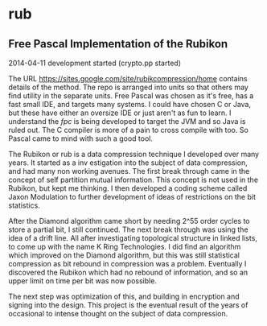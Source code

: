 rub
===

Free Pascal Implementation of the Rubikon
-----------------------------------------

2014-04-11 development started (crypto.pp started)

The URL https://sites.google.com/site/rubikcompression/home contains details of the method.
The repo is arranged into units so that others may find utility in the separate units.
Free Pascal was chosen as it's free, has a fast small IDE, and targets many systems.
I could have chosen C or Java, but these have either an oversize IDE or just aren't as fun to learn.
I understand the *fpc* is being developed to target the JVM and so Java is ruled out.
The C compiler is more of a pain to cross compile with too. So Pascal came to mind with such a good tool.

The Rubikon or rub is a data compression technique I developed over many years.
It started as a inv estigation into the subject of data compression, and had many non working avenues.
The first break through came in the concept of self partition mutual information.
This concept is not used in the Rubikon, but kept me thinking. I then developed a coding scheme
called Jaxon Modulation to further development of ideas of restrictions on the bit statistics.

After the Diamond algorithm came short by needing 2^55 order cycles to store a partial bit, I still continued.
The next break through was using the idea of a drift line. All after investigating topological structure
in linked lists, to come up with the name K Ring Technologies. I did find an algorithm which
improved on the Diamond algorithm, but this was still statistical compression as bit rebound
in compression was a problem. Eventually I discovered the Rubikon which had no rebound of information,
and so an upper limit on time per bit was now possible.

The next step was optimization of this, and building in encryption and signing into the design.
This project is the eventual result of the years of occasional to intense thought on the subject
of data compression.
